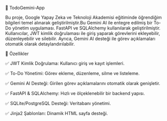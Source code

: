 📌 TodoGemini-App

Bu proje, Google Yapay Zeka ve Teknoloji Akademisi eğitiminde öğrendiğim bilgileri temel alınarak geliştirilmiştir.Bu  Gemini AI ile entegre edilmiş bir To-Do yönetim uygulaması. FastAPI ve SQLAlchemy kullanılarak geliştirilmiştir. Kullanıcılar, JWT kimlik doğrulaması ile giriş yaparak görevlerini ekleyebilir, düzenleyebilir ve silebilir. Ayrıca, Gemini AI desteği ile görev açıklamaları otomatik olarak detaylandırılabilir.

🚀 Özellikler

✅ JWT Kimlik Doğrulama: Kullanıcı giriş ve kayıt işlemleri.

✅ To-Do Yönetimi: Görev ekleme, düzenleme, silme ve listeleme.

✅ Gemini AI Desteği: Girilen görev açıklamalarını otomatik olarak genişletir.

✅ FastAPI & SQLAlchemy: Hızlı ve ölçeklenebilir bir backend yapısı.

✅ SQLite/PostgreSQL Desteği: Veritabanı yönetimi.

✅ Jinja2 Şablonları: Dinamik HTML sayfa desteği.

